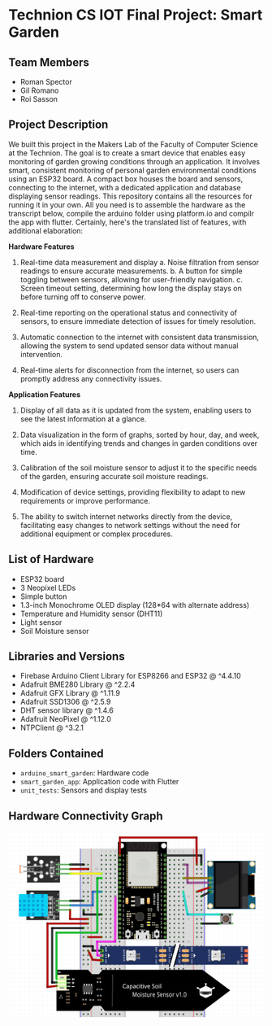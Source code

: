 # Technion CS IOT Final Project: Smart Garden

## Team Members
- Roman Spector
- Gil Romano
- Roi Sasson

## Project Description
We built this project in the Makers Lab of the Faculty of Computer Science at the Technion. The goal is to create a smart device that enables easy monitoring of garden growing conditions through an application. It involves smart, consistent monitoring of personal garden environmental conditions using an ESP32 board. A compact box houses the board and sensors, connecting to the internet, with a dedicated application and database displaying sensor readings.
This repository contains all the resources for running it in your own. All you need is to assemble the hardware as the transcript below, compile the arduino folder using platform.io and compilr the app with flutter.
Certainly, here's the translated list of features, with additional elaboration:

**Hardware Features**
1. Real-time data measurement and display
   a. Noise filtration from sensor readings to ensure accurate measurements.
   b. A button for simple toggling between sensors, allowing for user-friendly navigation.
   c. Screen timeout setting, determining how long the display stays on before turning off to conserve power.

2. Real-time reporting on the operational status and connectivity of sensors, to ensure immediate detection of issues for timely resolution.

3. Automatic connection to the internet with consistent data transmission, allowing the system to send updated sensor data without manual intervention.

4. Real-time alerts for disconnection from the internet, so users can promptly address any connectivity issues.

**Application Features**
1. Display of all data as it is updated from the system, enabling users to see the latest information at a glance.

2. Data visualization in the form of graphs, sorted by hour, day, and week, which aids in identifying trends and changes in garden conditions over time.

3. Calibration of the soil moisture sensor to adjust it to the specific needs of the garden, ensuring accurate soil moisture readings.

4. Modification of device settings, providing flexibility to adapt to new requirements or improve performance.

5. The ability to switch internet networks directly from the device, facilitating easy changes to network settings without the need for additional equipment or complex procedures.

## List of Hardware
- ESP32 board
- 3 Neopixel LEDs
- Simple button
- 1.3-inch Monochrome OLED display (128*64 with alternate address)
- Temperature and Humidity sensor (DHT11)
- Light sensor
- Soil Moisture sensor

## Libraries and Versions
- Firebase Arduino Client Library for ESP8266 and ESP32 @ ^4.4.10
- Adafruit BME280 Library @ ^2.2.4
- Adafruit GFX Library @ ^1.11.9
- Adafruit SSD1306 @ ^2.5.9
- DHT sensor library @ ^1.4.6
- Adafruit NeoPixel @ ^1.12.0
- NTPClient @ ^3.2.1

## Folders Contained
- `arduino_smart_garden`: Hardware code
- `smart_garden_app`: Application code with Flutter
- `unit_tests`: Sensors and display tests

## Hardware Connectivity Graph
![Hardware Connectivity Graph](hardware_connectivity_graph.png)

